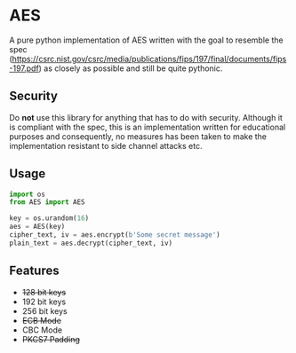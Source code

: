 # AES

A pure python implementation of AES written with the goal to resemble the 
spec (https://csrc.nist.gov/csrc/media/publications/fips/197/final/documents/fips-197.pdf) as closely as possible and still be quite pythonic.

## Security
Do **not** use this library for anything that has to do with security. Although
it is compliant with the spec, this is an implementation written for educational
purposes and consequently, no measures has been taken to make the implementation
resistant to side channel attacks etc. 

## Usage
````python
import os
from AES import AES

key = os.urandom(16)
aes = AES(key)
cipher_text, iv = aes.encrypt(b'Some secret message')
plain_text = aes.decrypt(cipher_text, iv)
````

## Features
 - ~~128 bit keys~~
 - 192 bit keys
 - 256 bit keys
 - ~~ECB Mode~~
 - CBC Mode
 - ~~PKCS7 Padding~~
